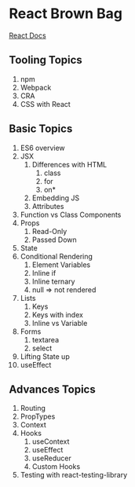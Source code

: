 # React Brown Bag

[React Docs](https://reactjs.org/docs/getting-started.html)

## Tooling Topics
1. npm
2. Webpack
3. CRA
4. CSS with React

## Basic Topics
1. ES6 overview
2. JSX
    1. Differences with HTML
        1. class
        2. for
        3. on\*
    2. Embedding JS
    3. Attributes
3. Function vs Class Components
4. Props
    1. Read-Only
    2. Passed Down
5. State
6. Conditional Rendering
    1. Element Variables
    2. Inline if
    3. Inline ternary
    4. null => not rendered
7. Lists
    1. Keys
    2. Keys with index
    3. Inline vs Variable
8.  Forms
    1. textarea
    2. select
9.  Lifting State up
10. useEffect

## Advances Topics
1. Routing
2. PropTypes
3. Context
4. Hooks
   1. useContext
   2. useEffect
   3. useReducer
   4. Custom Hooks
7. Testing with react-testing-library
